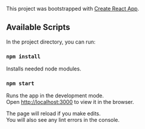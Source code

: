This project was bootstrapped with [Create React App](https://github.com/facebook/create-react-app).

## Available Scripts

In the project directory, you can run:

### `npm install`

Installs needed node modules.

### `npm start`

Runs the app in the development mode.<br>
Open [http://localhost:3000](http://localhost:3000) to view it in the browser.

The page will reload if you make edits.<br>
You will also see any lint errors in the console.
